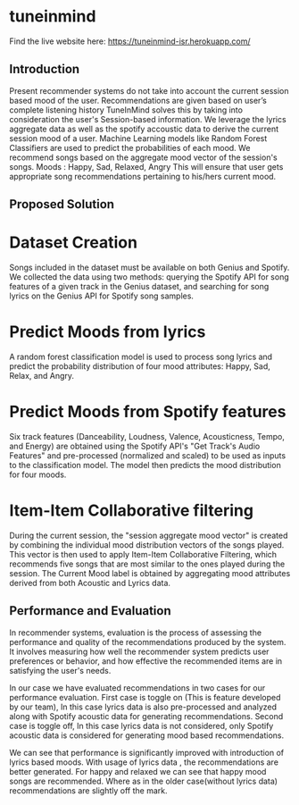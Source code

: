 # tuneinmind

Find the live website here: https://tuneinmind-isr.herokuapp.com/

## Introduction
Present recommender systems do not take into account the current session based mood of the user. Recommendations are given based on user’s complete listening history
TuneInMind solves this by taking into consideration the user's Session-based information.
We leverage the lyrics aggregate data as well as the spotify accoustic data to derive the current session mood of a user.
Machine Learning models like Random Forest Classifiers are used to predict the probabilities of each mood.
We recommend songs based on the aggregate mood vector of the session's songs. Moods : Happy, Sad, Relaxed, Angry
This will ensure that user gets appropriate song recommendations pertaining to his/hers current mood.

## Proposed Solution

# Dataset Creation
Songs included in the dataset must be available on both Genius and Spotify. We collected the data using two methods: querying the Spotify API for song features of a given track in the Genius dataset, and searching for song lyrics on the Genius API for Spotify song samples.

# Predict Moods from lyrics
A random forest classification model is used to process song lyrics and predict the probability distribution of four mood attributes: Happy, Sad, Relax, and Angry.

# Predict Moods from Spotify features
Six track features (Danceability, Loudness, Valence, Acousticness, Tempo, and Energy) are obtained using the Spotify API's "Get Track's Audio Features" and pre-processed (normalized and scaled) to be used as inputs to the classification model. The model then predicts the mood distribution for four moods.

# Item-Item Collaborative filtering
During the current session, the "session aggregate mood vector" is created by combining the individual mood distribution vectors of the songs played. This vector is then used to apply Item-Item Collaborative Filtering, which recommends five songs that are most similar to the ones played during the session. The Current Mood label is obtained by aggregating mood attributes derived from both Acoustic and Lyrics data.

## Performance and Evaluation
In recommender systems, evaluation is the process of assessing the performance and quality of the recommendations produced by the system. It involves measuring how well the recommender system predicts user preferences or behavior, and how effective the recommended items are in satisfying the user's needs.

In our case we have evaluated recommendations in two cases for our performance evaluation. First case is toggle on (This is feature developed by our team), In this case lyrics data is also pre-processed and analyzed along with Spotify acoustic data for generating recommendations. Second case is toggle off, In this case lyrics data is not considered, only Spotify acoustic data is considered for generating mood based recommendations.

We can see that performance is significantly improved with introduction of lyrics based moods. With usage of lyrics data , the recommendations are better generated. For happy and relaxed we can see that happy mood songs are recommended. Where as in the older case(without lyrics data) recommendations are slightly off the mark.

